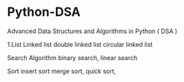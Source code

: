 # Python-DSA
Advanced Data Structures and Algorithms in Python ( DSA )

1.List
Linked list 
double linked list 
circular linked list 

Search Algorithm
binary search,
linear search 

Sort
insert sort
merge sort,
quick sort,
